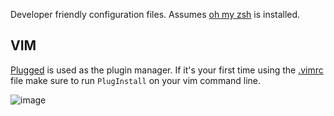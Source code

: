 Developer friendly configuration files. Assumes [oh my zsh](https://ohmyz.sh/) is installed.

## VIM

[Plugged](https://github.com/junegunn/vim-plug) is used as the plugin manager.
If it's your first time using the [.vimrc](.vimrc) file make sure to run `PlugInstall`
on your vim command line.

![image](https://user-images.githubusercontent.com/18598/223150772-1db2f578-2d30-4fca-862a-64960c0c2c85.png)
